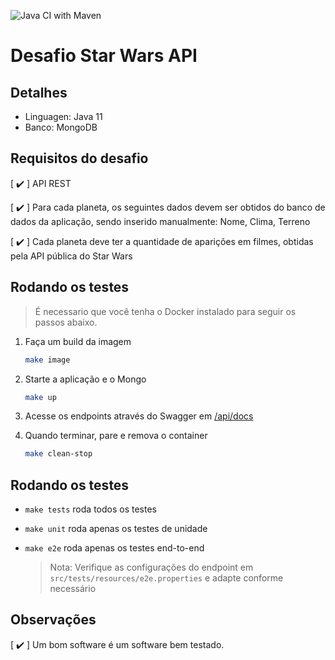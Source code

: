 ![Java CI with Maven](https://github.com/isabellerosa/starwars-api/workflows/Java%20CI%20with%20Maven/badge.svg?branch=master&event=push)

# Desafio Star Wars API

## Detalhes

- Linguagen: Java 11
- Banco: MongoDB

## Requisitos do desafio

[ :heavy_check_mark: ] API REST

[ :heavy_check_mark: ] Para cada planeta, os seguintes dados devem ser obtidos do banco de dados da aplicação, sendo inserido manualmente: Nome, Clima, Terreno

[ :heavy_check_mark: ] Cada planeta deve ter a quantidade de aparições em filmes, obtidas pela API pública do Star Wars

## Rodando os testes

> É necessario que você tenha o Docker instalado para seguir os passos abaixo.

1. Faça um build da imagem

    ```bash
    make image
    ```

1. Starte a aplicação e o Mongo

    ```bash
    make up
    ```

1. Acesse os endpoints através do Swagger em [/api/docs](localhost:8080/api/docs)

1. Quando terminar, pare e remova o container

    ```bash
    make clean-stop
    ```

## Rodando os testes

- `make tests` roda todos os testes

- `make unit` roda apenas os testes de unidade

- `make e2e` roda apenas os testes end-to-end
    > Nota: Verifique as configurações do endpoint em `src/tests/resources/e2e.properties` e adapte conforme necessário

## Observações

[ :heavy_check_mark:  ] Um bom software é um software bem testado.
